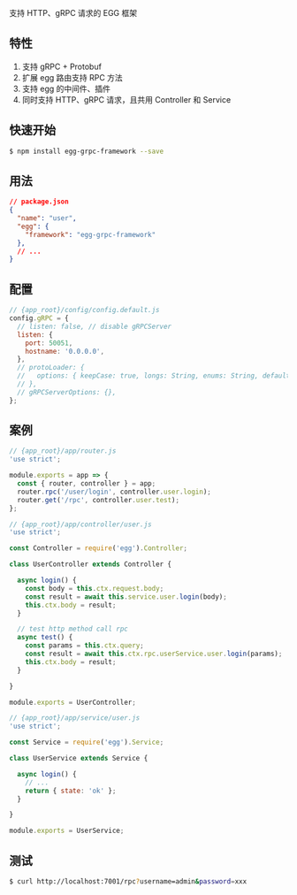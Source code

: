 
支持 HTTP、gRPC 请求的 EGG 框架

## 特性

1. 支持 gRPC + Protobuf
2. 扩展 egg 路由支持 RPC 方法
3. 支持 egg 的中间件、插件
4. 同时支持 HTTP、gRPC 请求，且共用 Controller 和 Service

## 快速开始

```bash
$ npm install egg-grpc-framework --save
```

## 用法

```json
// package.json
{
  "name": "user",
  "egg": {
    "framework": "egg-grpc-framework"
  },
  // ...
}
```


## 配置

```js
// {app_root}/config/config.default.js
config.gRPC = {
  // listen: false, // disable gRPCServer
  listen: {
    port: 50051,
    hostname: '0.0.0.0',
  },
  // protoLoader: {
  //   options: { keepCase: true, longs: String, enums: String, defaults: true, oneofs: true },
  // },
  // gRPCServerOptions: {},
};
```

## 案例

```js
// {app_root}/app/router.js
'use strict';

module.exports = app => {
  const { router, controller } = app;
  router.rpc('/user/login', controller.user.login);
  router.get('/rpc', controller.user.test);
};
```

```js
// {app_root}/app/controller/user.js
'use strict';

const Controller = require('egg').Controller;

class UserController extends Controller {

  async login() {
    const body = this.ctx.request.body;
    const result = await this.service.user.login(body);
    this.ctx.body = result;
  }

  // test http method call rpc
  async test() {
    const params = this.ctx.query;
    const result = await this.ctx.rpc.userService.user.login(params);
    this.ctx.body = result;
  }

}

module.exports = UserController;
```

```js
// {app_root}/app/service/user.js
'use strict';

const Service = require('egg').Service;

class UserService extends Service {

  async login() {
    // ...
    return { state: 'ok' };
  }

}

module.exports = UserService;
```

## 测试

```bash
$ curl http://localhost:7001/rpc?username=admin&password=xxx
```
